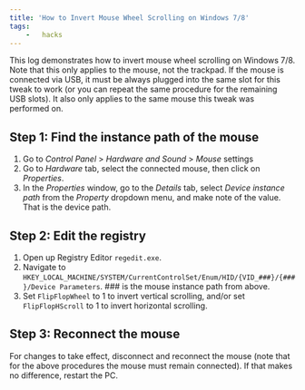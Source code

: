 ```yaml
---
title: 'How to Invert Mouse Wheel Scrolling on Windows 7/8'
tags:
    -   hacks
---
```


This log demonstrates how to invert mouse wheel scrolling on Windows 7/8. Note that this only applies to the mouse, not the trackpad. If the mouse is connected via USB, it must be always plugged into the same slot for this tweak to work (or you can repeat the same procedure for the remaining USB slots). It also only applies to the same mouse this tweak was performed on.

## Step 1: Find the instance path of the mouse

1.  Go to *Control Panel* > *Hardware and Sound* > *Mouse* settings
2.  Go to *Hardware* tab, select the connected mouse, then click on *Properties*.
3.  In the *Properties* window, go to the *Details* tab, select *Device instance path* from the *Property* dropdown menu, and make note of the value. That is the device path.

## Step 2: Edit the registry

1.  Open up Registry Editor `regedit.exe`.
2.  Navigate to `HKEY_LOCAL_MACHINE/SYSTEM/CurrentControlSet/Enum/HID/{VID_###}/{###}/Device Parameters`. ### is the mouse instance path from above.
3.  Set `FlipFlopWheel` to 1 to invert vertical scrolling, and/or set `FlipFlopHScroll` to 1 to invert horizontal scrolling.

## Step 3: Reconnect the mouse

For changes to take effect, disconnect and reconnect the mouse (note that for the above procedures the mouse must remain connected). If that makes no difference, restart the PC.